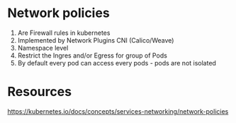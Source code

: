 # Network policies 
1. Are Firewall rules in kubernetes
1. Implemented by Network Plugins CNI (Calico/Weave)
1. Namespace level
1. Restrict the Ingres and/or Egress for group of Pods
1. By default every pod can access every pods - pods are not isolated

# Resources
https://kubernetes.io/docs/concepts/services-networking/network-policies